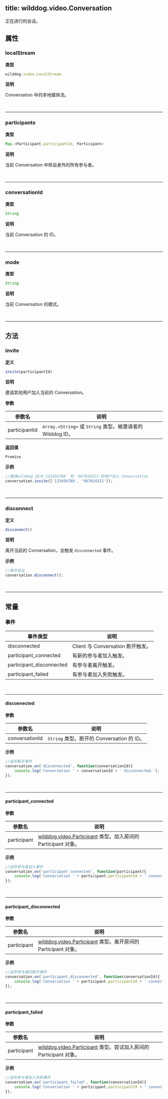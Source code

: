 ﻿
title: wilddog.video.Conversation
---

正在进行的会话。

## 属性

### localStream

**类型**

```js
wilddog.video.LocalStream
```

**说明**

Conversation 中的本地媒体流。

</br>

---

### participants

**类型**

```js
Map.<Participant.participantId, Participant>
```

**说明**

当前 Conversation 中除自身外的所有参与者。

</br>

---

### conversationId

**类型**

```js
String
```

**说明**

当前 Conversation 的 ID。

</br>

---

### mode

**类型**

```js
String
```

**说明**

当前 Conversation 的模式。

</br>

---

## 方法

### invite

**定义**

```js
invite(participantId)
```

**说明**

邀请其他用户加入当前的 Conversation。

**参数**

| 参数名 | 说明 |
|---|---|
| participantId | `Array.<String>` 或 `String` 类型。被邀请者的 Wilddog ID。 |

**返回值**

`Promise`

**示例**

```js
//邀请wilddog ID为'123456789' 和 '987654321'的用户加入 Conversation
conversation.invite(['123456789', '987654321']);
```

</br>

---

### disconnect

**定义**

```js
disconnect()
```

**说明**

离开当前的 Conversation，会触发 `disconnected` 事件。

**示例**

```js
//离开会议
conversation.disconnect();
```

</br>

---

## 常量

### 事件

| 事件类型 | 说明                            |
| -------- | ------------------------------- |
| disconnected | Client 与 Conversation 断开触发。 |
| participant_connected | 有新的参与者加入触发。 |
| participant_disconnected | 有参与者离开触发。 |
| participant_failed | 有参与者加入失败触发。|

</br>

---

#### disconnected

**参数**

| 参数名 | 说明 |
|---|---|
| conversationId | `String` 类型。断开的 Conversation 的 ID。|

**示例**

```js
//监听断开事件
conversation.on('disconnected', function(conversationId){
    console.log('Conversation ' + conversationId + ' disconnected.');
});
```

</br>

---

#### participant_connected

**参数**

| 参数名 | 说明 |
|---|---|
| participant | [wilddog.video.Participant](/api/video/web/participant.html) 类型。加入房间的 Participant 对象。|

**示例**

```js
//监听参与者加入事件
conversation.on('participant_connected', function(participant){
    console.log('Conversation ' + participant.participantId + ' connected.');
});
```

</br>

---

#### participant_disconnected

**参数**

| 参数名 | 说明 |
|---|---|
| participant | [wilddog.video.Participant](/api/video/web/participant.html) 类型。离开房间的 Participant 对象。|

**示例**

```js
//监听参与者的断开事件
conversation.on('participant_disconnected', function(conversationId){
    console.log('Conversation ' + participant.participantId + ' connected.');
});
```

</br>

---

#### participant_failed

**参数**

| 参数名 | 说明 |
|---|---|
| participant | [wilddog.video.Participant](/api/video/web/participant.html) 类型。尝试加入房间的 Participant 对象。|

**示例**

```js
//监听参与者加入失败事件
conversation.on('participant_failed', function(conversationId){
    console.log('Conversation ' + participant.participantId + ' connected.');
});
```



